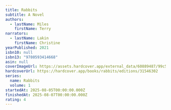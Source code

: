 ```yaml
---
title: Rabbits
subtitle: A Novel
authors:
  - lastName: Miles
    firstName: Terry
narrators:
  - lastName: Lakin
    firstName: Christine
yearPublished: 2021
isbn10: null
isbn13: "9780593414668"
asin: null
coverImageUrl: https://assets.hardcover.app/external_data/60889487/99c5649867dc7ac76931b733426ec61c4e5ea0ed.jpeg
hardcoverUrl: https://hardcover.app/books/rabbits/editions/31546302
series:
  name: Rabbits
  volume: 1
startedAt: 2025-08-05T00:00:00.000Z
finishedAt: 2025-08-07T00:00:00.000Z
rating: 4
---
```


